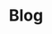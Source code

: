---
title: Blog
description: "Apprenez sur la logistique"
image: ""
pagetitle: "Articles populaires"
btntxt: "Lire l'article"
next: "Suivant"
previous: "Précédent"
sidebartxt: "Articles par sujet"
---